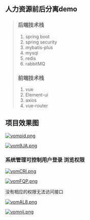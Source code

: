 ## 人力资源前后分离demo

>  ### 后端技术栈
>
> 1. spring boot
> 2. spring security
> 3. mybatis-plus
> 4. mysql
> 5. redis
> 6. rabbitMQ
>
> ### 前端技术栈
>
> 1. vue
> 2. Element-ui
> 3. axios
> 4. vue-router
>
> 

##  项目效果图

[![vompid.png](https://s1.ax1x.com/2022/09/03/vompid.png)](https://imgse.com/i/vompid)

[![vom9JA.png](https://s1.ax1x.com/2022/09/03/vom9JA.png)](https://imgse.com/i/vom9JA)

### 系统管理可控制用户登录 浏览权限

[![vomCRI.png](https://s1.ax1x.com/2022/09/03/vomCRI.png)](https://imgse.com/i/vomCRI)

[![vomFQP.png](https://s1.ax1x.com/2022/09/03/vomFQP.png)](https://imgse.com/i/vomFQP)



没有相应的权限无法访问接口

[![vomAL8.png](https://s1.ax1x.com/2022/09/03/vomAL8.png)](https://imgse.com/i/vomAL8)

[![vomnij.png](https://s1.ax1x.com/2022/09/03/vomnij.png)](https://imgse.com/i/vomnij)